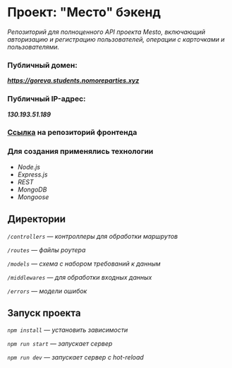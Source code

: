 # Проект: "Место" бэкенд

*Репозиторий для полноценного API проекта Mesto, включающий авторизацию и регистрацию пользователей, операции с карточками и пользователями.* 

### Публичный домен: 
***https://goreva.students.nomoreparties.xyz***

### Публичный IP-адрес: 
***130.193.51.189***

### [Ссылка](https://github.com/elena-13-09/react-mesto-auth) на репозиторий фронтенда

### Для создания применялись технологии

+ *Node.js*
+ *Express.js*
+ *REST*
+ *MongoDB*
+ *Mongoose*

## Директории

*`/controllers` — контроллеры для обработки маршрутов*

*`/routes` — файлы роутера*

*`/models` — схема с набором требований к данным*

*`/middlewares` — для обработки вхoдных данных*

*`/errors` — модели ошибок*

## Запуск проекта

*`npm install` — установить зависимости*

*`npm run start` — запускает сервер*

*`npm run dev` — запускает сервер с hot-reload*
